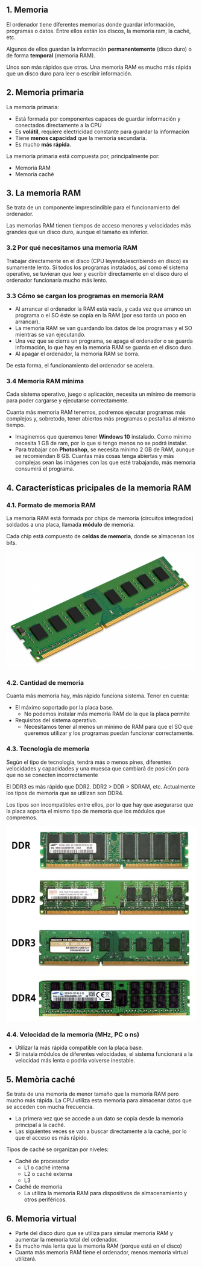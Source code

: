 

## 1. Memoria

El ordenador tiene diferentes memorias donde guardar información, programas o datos. Entre ellos están los discos, la memoria ram, la caché, etc.

Algunos de ellos guardan la información **permanentemente** (disco duro) o de forma **temporal** (memoria RAM).

Unos son más rápidos que otros. Una memoria RAM es mucho más rápida que un disco duro para leer o escribir información.

## 2. Memoria primaria

La memoria primaria:

- Está formada por componentes capaces de guardar información y conectados directamente a la CPU
- Es **volátil**, requiere electricidad constante para guardar la información
- Tiene **menos capacidad** que la memoria secundaria.
- Es mucho **más rápida**.

La memoria primaria está compuesta por, principalmente por:

- Memoria RAM
- Memoria caché

## 3. La memoria RAM

Se trata de un componente imprescindible para el funcionamiento del ordenador.

Las memorias RAM tienen tiempos de acceso menores y velocidades más grandes que un disco duro, aunque el tamaño es inferior.

### 3.2 Por qué necesitamos una memoria RAM

Trabajar directamente en el disco (CPU leyendo/escribiendo en disco) es sumamente lento. Si todos los programas instalados, así como el sistema operativo, se tuvieran que leer y escribir directamente en el disco duro el ordenador funcionaría mucho más lento.

### 3.3 Cómo se cargan los programas en memoria RAM

- Al arrancar el ordenador la RAM está vacía, y cada vez que arranco un programa o el SO éste se copia en la RAM (por eso tarda un poco en arrancar).
- La memoria RAM se van guardando los datos de los programas y el SO mientras se van ejecutando.
- Una vez que se cierra un programa, se apaga el ordenador o se guarda información, lo que hay en la memoria RAM se guarda en el disco duro.
- Al apagar el ordenador, la memoria RAM se borra.

De esta forma, el funcionamiento del ordenador se acelera.

### 3.4 Memoria RAM mínima

Cada sistema operativo, juego o aplicación, necesita un mínimo de memoria para poder cargarse y ejecutarse correctamente.

Cuanta más memoria RAM tenemos, podremos ejecutar programas más complejos y, sobretodo, tener abiertos más programas o pestañas al mismo tiempo.

- Imaginemos que queremos tener **Windows 10** instalado. Como mínimo necesita 1 GB de ram, por lo que si tengo menos no se podrá
instalar.
- Para trabajar con **Photoshop**, se necesita mínimo 2 GB de RAM, aunque se recomiendan 8 GB. Cuantas más cosas tenga abiertas
y más complejas sean las imágenes con las que esté trabajando, más memoria consumirá el programa.

## 4. Características pricipales de la memoria RAM

### 4.1. Formato de memoria RAM

La memoria RAM está formada por chips de memoria (circuitos integrados) soldados a una placa, llamada **módulo** de memoria.

Cada chip está compuesto de **celdas de memoria**, donde se almacenan los bits.

![imagen](img/2019-09-14-10-34-36.png)

### 4.2. Cantidad de memoria

Cuanta más memoria hay, más rápido funciona sistema. Tener en cuenta:

- El máximo soportado por la placa base.
  - No podemos instalar más memoria RAM de la que la placa permite
- Requisitos del sistema operativo.
  - Necesitamos tener al menos un mínimo de RAM para que el SO que queremos utilizar y los programas puedan funcionar correctamente.

### 4.3. Tecnología de memoria

Según el tipo de tecnología, tendrá más o menos pines, diferentes velocidades y capacidades y una muesca que cambiará de posición para que no se conecten incorrectamente

El DDR3 es más rápido que DDR2. DDR2 > DDR > SDRAM, etc. Actualmente los tipos de memoria que se utilizan son DDR4.

Los tipos son incompatibles entre ellos, por lo que hay que asegurarse que la placa soporta el mismo tipo de memoria que los módulos que compremos.

![imagen](img/2019-10-02-08-38-45.png)

### 4.4. Velocidad de la memoria (MHz, PC o ns)

- Utilizar la más rápida compatible con la placa base.
- Si instala módulos de diferentes velocidades, el sistema funcionará a la velocidad más lenta
o podría volverse inestable.

## 5. Memòria caché

Se trata de una memoria de menor tamaño que la memoria RAM pero mucho más rápida. La CPU utiliza esta memoria para almacenar datos que se acceden con mucha frecuencia.

- La primera vez que se accede a un dato se copia desde la memoria principal a la caché.
- Las siguientes veces se van a buscar directamente a la caché, por lo que el acceso es más rápido.

Tipos de caché se organizan por niveles:

- Caché de procesador
  - L1 o caché interna
  - L2 o caché externa
  - L3
- Caché de memoria
  - La utiliza la memoria RAM para dispositivos de almacenamiento y otros periféricos.

## 6. Memoria virtual

- Parte del disco duro que se utiliza para simular memoria RAM y aumentar la memoria total del ordenador.
- Es mucho más lenta que la memoria RAM (porque está en el disco)
- Cuanta más memoria RAM tiene el ordenador, menos memoria virtual utilizará.
